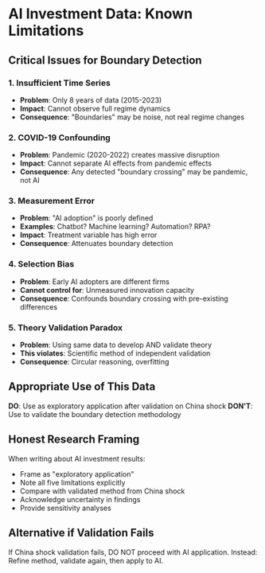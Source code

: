 # AI Investment Data: Known Limitations

## Critical Issues for Boundary Detection

### 1. Insufficient Time Series
- **Problem**: Only 8 years of data (2015-2023)
- **Impact**: Cannot observe full regime dynamics
- **Consequence**: "Boundaries" may be noise, not real regime changes

### 2. COVID-19 Confounding
- **Problem**: Pandemic (2020-2022) creates massive disruption
- **Impact**: Cannot separate AI effects from pandemic effects
- **Consequence**: Any detected "boundary crossing" may be pandemic, not AI

### 3. Measurement Error
- **Problem**: "AI adoption" is poorly defined
- **Examples**: Chatbot? Machine learning? Automation? RPA?
- **Impact**: Treatment variable has high error
- **Consequence**: Attenuates boundary detection

### 4. Selection Bias
- **Problem**: Early AI adopters are different firms
- **Cannot control for**: Unmeasured innovation capacity
- **Consequence**: Confounds boundary crossing with pre-existing differences

### 5. Theory Validation Paradox
- **Problem**: Using same data to develop AND validate theory
- **This violates**: Scientific method of independent validation
- **Consequence**: Circular reasoning, overfitting

## Appropriate Use of This Data

**DO**: Use as exploratory application after validation on China shock
**DON'T**: Use to validate the boundary detection methodology

## Honest Research Framing

When writing about AI investment results:
- Frame as "exploratory application"
- Note all five limitations explicitly
- Compare with validated method from China shock
- Acknowledge uncertainty in findings
- Provide sensitivity analyses

## Alternative if Validation Fails

If China shock validation fails, DO NOT proceed with AI application.
Instead: Refine method, validate again, then apply to AI.
